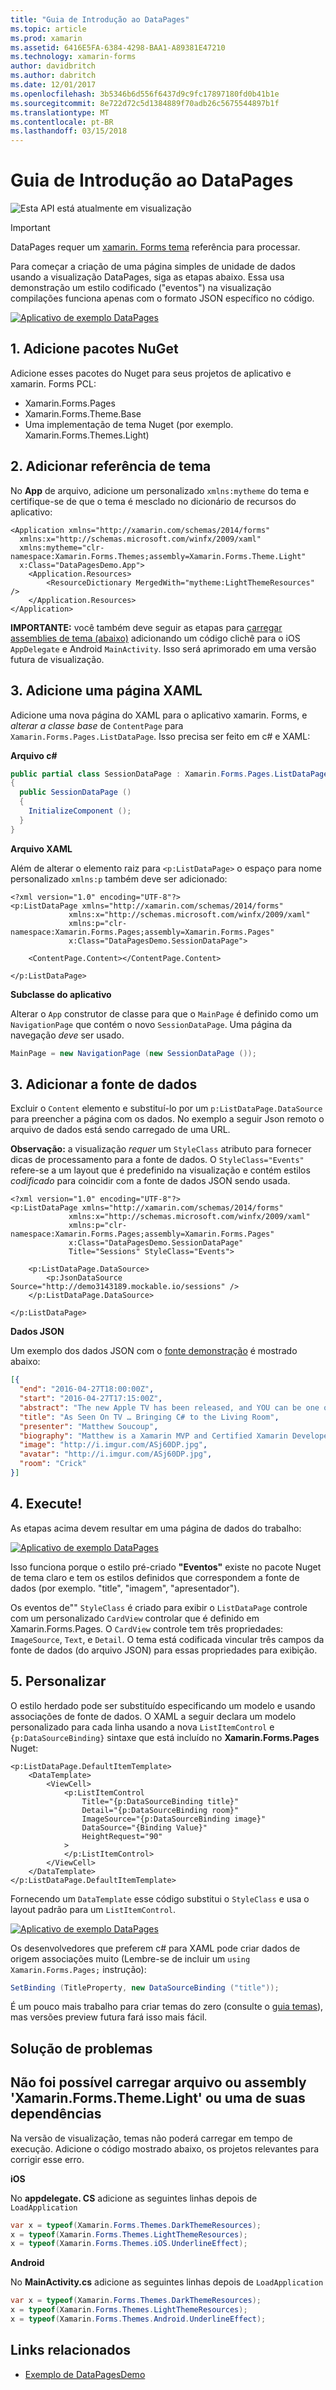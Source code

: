 ```yaml
---
title: "Guia de Introdução ao DataPages"
ms.topic: article
ms.prod: xamarin
ms.assetid: 6416E5FA-6384-4298-BAA1-A89381E47210
ms.technology: xamarin-forms
author: davidbritch
ms.author: dabritch
ms.date: 12/01/2017
ms.openlocfilehash: 3b5346b6d556f6437d9c9fc17897180fd0b41b1e
ms.sourcegitcommit: 8e722d72c5d1384889f70adb26c5675544897b1f
ms.translationtype: MT
ms.contentlocale: pt-BR
ms.lasthandoff: 03/15/2018
---
```

# <a name="getting-started-with-datapages"></a>Guia de Introdução ao DataPages

![](~/media/shared/preview.png "Esta API está atualmente em visualização")

> [!IMPORTANT]
> DataPages requer um [xamarin. Forms tema](~/xamarin-forms/user-interface/themes/index.md) referência para processar.


Para começar a criação de uma página simples de unidade de dados usando a visualização DataPages, siga as etapas abaixo. Essa usa demonstração um estilo codificado ("eventos") na visualização compilações funciona apenas com o formato JSON específico no código.

[![](get-started-images/demo-sml.png "Aplicativo de exemplo DataPages")](get-started-images/demo.png#lightbox "DataPages exemplo de aplicativo")

## <a name="1-add-nuget-packages"></a>1. Adicione pacotes NuGet

Adicione esses pacotes do Nuget para seus projetos de aplicativo e xamarin. Forms PCL:

* Xamarin.Forms.Pages
* Xamarin.Forms.Theme.Base
* Uma implementação de tema Nuget (por exemplo. Xamarin.Forms.Themes.Light)

## <a name="2-add-theme-reference"></a>2. Adicionar referência de tema

No **App** de arquivo, adicione um personalizado `xmlns:mytheme` do tema e certifique-se de que o tema é mesclado no dicionário de recursos do aplicativo:

```xaml
<Application xmlns="http://xamarin.com/schemas/2014/forms"
  xmlns:x="http://schemas.microsoft.com/winfx/2009/xaml"
  xmlns:mytheme="clr-namespace:Xamarin.Forms.Themes;assembly=Xamarin.Forms.Theme.Light"
  x:Class="DataPagesDemo.App">
    <Application.Resources>
        <ResourceDictionary MergedWith="mytheme:LightThemeResources" />
    </Application.Resources>
</Application>
```

**IMPORTANTE:** você também deve seguir as etapas para [carregar assemblies de tema (abaixo)](#loadtheme) adicionando um código clichê para o iOS `AppDelegate` e Android `MainActivity`. Isso será aprimorado em uma versão futura de visualização.


## <a name="3-add-a-xaml-page"></a>3. Adicione uma página XAML

Adicione uma nova página do XAML para o aplicativo xamarin. Forms, e *alterar a classe base* de `ContentPage` para `Xamarin.Forms.Pages.ListDataPage`. Isso precisa ser feito em c# e XAML:

**Arquivo c#**

```csharp
public partial class SessionDataPage : Xamarin.Forms.Pages.ListDataPage // was ContentPage
{
  public SessionDataPage ()
  {
    InitializeComponent ();
  }
}
```

**Arquivo XAML**

Além de alterar o elemento raiz para `<p:ListDataPage>` o espaço para nome personalizado `xmlns:p` também deve ser adicionado:

```xaml
<?xml version="1.0" encoding="UTF-8"?>
<p:ListDataPage xmlns="http://xamarin.com/schemas/2014/forms"
             xmlns:x="http://schemas.microsoft.com/winfx/2009/xaml"
             xmlns:p="clr-namespace:Xamarin.Forms.Pages;assembly=Xamarin.Forms.Pages"
             x:Class="DataPagesDemo.SessionDataPage">

    <ContentPage.Content></ContentPage.Content>

</p:ListDataPage>
```

**Subclasse do aplicativo**

Alterar o `App` construtor de classe para que o `MainPage` é definido como um `NavigationPage` que contém o novo `SessionDataPage`. Uma página da navegação *deve* ser usado.

```csharp
MainPage = new NavigationPage (new SessionDataPage ());
```

## <a name="3-add-the-datasource"></a>3. Adicionar a fonte de dados

Excluir o `Content` elemento e substituí-lo por um `p:ListDataPage.DataSource` para preencher a página com os dados. No exemplo a seguir Json remoto o arquivo de dados está sendo carregado de uma URL.

**Observação:** a visualização *requer* um `StyleClass` atributo para fornecer dicas de processamento para a fonte de dados. O `StyleClass="Events"` refere-se a um layout que é predefinido na visualização e contém estilos *codificado* para coincidir com a fonte de dados JSON sendo usada.

```xaml
<?xml version="1.0" encoding="UTF-8"?>
<p:ListDataPage xmlns="http://xamarin.com/schemas/2014/forms"
             xmlns:x="http://schemas.microsoft.com/winfx/2009/xaml"
             xmlns:p="clr-namespace:Xamarin.Forms.Pages;assembly=Xamarin.Forms.Pages"
             x:Class="DataPagesDemo.SessionDataPage"
             Title="Sessions" StyleClass="Events">

    <p:ListDataPage.DataSource>
        <p:JsonDataSource Source="http://demo3143189.mockable.io/sessions" />
    </p:ListDataPage.DataSource>

</p:ListDataPage>
```

**Dados JSON**

Um exemplo dos dados JSON com o [fonte demonstração](http://demo3143189.mockable.io/sessions) é mostrado abaixo:

```json
[{
  "end": "2016-04-27T18:00:00Z",
  "start": "2016-04-27T17:15:00Z",
  "abstract": "The new Apple TV has been released, and YOU can be one of the first developers to write apps for it. To make things even better, you can build these apps in C#! This session will introduce the basics of how to create a tvOS app with Xamarin, including: differences between tvOS and iOS APIs, TV user interface best practices, responding to user input, as well as the capabilities and limitations of building apps for a television. Grab some popcorn—this is going to be good!",
  "title": "As Seen On TV … Bringing C# to the Living Room",
  "presenter": "Matthew Soucoup",
  "biography": "Matthew is a Xamarin MVP and Certified Xamarin Developer from Madison, WI. He founded his company Code Mill Technologies and started the Madison Mobile .Net Developers Group.  Matt regularly speaks on .Net and Xamarin development at user groups, code camps and conferences throughout the Midwest. Matt gardens hot peppers, rides bikes, and loves Wisconsin micro-brews and cheese.",
  "image": "http://i.imgur.com/ASj60DP.jpg",
  "avatar": "http://i.imgur.com/ASj60DP.jpg",
  "room": "Crick"
}]
```

## <a name="4-run"></a>4. Execute!

As etapas acima devem resultar em uma página de dados do trabalho:

[![](get-started-images/demo-sml.png "Aplicativo de exemplo DataPages")](get-started-images/demo.png#lightbox "DataPages exemplo de aplicativo")

Isso funciona porque o estilo pré-criado **"Eventos"** existe no pacote Nuget de tema claro e tem os estilos definidos que correspondem a fonte de dados (por exemplo. "title", "imagem", "apresentador").

Os eventos de"" `StyleClass` é criado para exibir o `ListDataPage` controle com um personalizado `CardView` controlar que é definido em Xamarin.Forms.Pages. O `CardView` controle tem três propriedades: `ImageSource`, `Text`, e `Detail`. O tema está codificada vincular três campos da fonte de dados (do arquivo JSON) para essas propriedades para exibição.

## <a name="5-customize"></a>5. Personalizar

O estilo herdado pode ser substituído especificando um modelo e usando associações de fonte de dados. O XAML a seguir declara um modelo personalizado para cada linha usando a nova `ListItemControl` e `{p:DataSourceBinding}` sintaxe que está incluído no **Xamarin.Forms.Pages** Nuget:

```xaml
<p:ListDataPage.DefaultItemTemplate>
    <DataTemplate>
        <ViewCell>
            <p:ListItemControl
                Title="{p:DataSourceBinding title}"
                Detail="{p:DataSourceBinding room}"
                ImageSource="{p:DataSourceBinding image}"
                DataSource="{Binding Value}"
                HeightRequest="90"
            >
            </p:ListItemControl>
        </ViewCell>
    </DataTemplate>
</p:ListDataPage.DefaultItemTemplate>
```

Fornecendo um `DataTemplate` esse código substitui o `StyleClass` e usa o layout padrão para um `ListItemControl`.

[![](get-started-images/custom-sml.png "Aplicativo de exemplo DataPages")](get-started-images/custom.png#lightbox "DataPages exemplo de aplicativo")

Os desenvolvedores que preferem c# para XAML pode criar dados de origem associações muito (Lembre-se de incluir um `using Xamarin.Forms.Pages;` instrução):

```csharp
SetBinding (TitleProperty, new DataSourceBinding ("title"));
```


É um pouco mais trabalho para criar temas do zero (consulte o [guia temas](~/xamarin-forms/user-interface/themes/index.md)), mas versões preview futura fará isso mais fácil.


## <a name="troubleshooting"></a>Solução de problemas

<a name="loadtheme" />

## <a name="could-not-load-file-or-assembly-xamarinformsthemelight-or-one-of-its-dependencies"></a>Não foi possível carregar arquivo ou assembly 'Xamarin.Forms.Theme.Light' ou uma de suas dependências

Na versão de visualização, temas não poderá carregar em tempo de execução. Adicione o código mostrado abaixo, os projetos relevantes para corrigir esse erro.

**iOS**

No **appdelegate. CS** adicione as seguintes linhas depois de `LoadApplication`

```csharp
var x = typeof(Xamarin.Forms.Themes.DarkThemeResources);
x = typeof(Xamarin.Forms.Themes.LightThemeResources);
x = typeof(Xamarin.Forms.Themes.iOS.UnderlineEffect);
```

**Android**

No **MainActivity.cs** adicione as seguintes linhas depois de `LoadApplication`

```csharp
var x = typeof(Xamarin.Forms.Themes.DarkThemeResources);
x = typeof(Xamarin.Forms.Themes.LightThemeResources);
x = typeof(Xamarin.Forms.Themes.Android.UnderlineEffect);
```



## <a name="related-links"></a>Links relacionados

- [Exemplo de DataPagesDemo](https://github.com/xamarin/xamarin-forms-samples/tree/master/Pages/DataPagesDemo)

